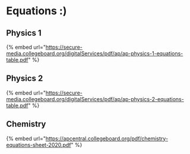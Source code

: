 # Equations :\)

## Physics 1

{% embed url="https://secure-media.collegeboard.org/digitalServices/pdf/ap/ap-physics-1-equations-table.pdf" %}

## Physics 2

{% embed url="https://secure-media.collegeboard.org/digitalServices/pdf/ap/ap-physics-2-equations-table.pdf" %}

## Chemistry

{% embed url="https://apcentral.collegeboard.org/pdf/chemistry-equations-sheet-2020.pdf" %}

## 

